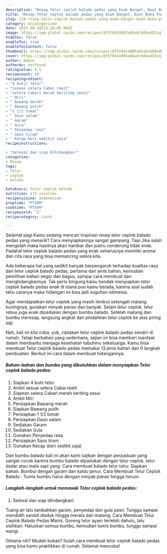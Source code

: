 ```yaml
---
description: "Resep Telor ceplok balado pedas yang Enak Banget, Buat Buka Puasa Sempurna"
title: "Resep Telor ceplok balado pedas yang Enak Banget, Buat Buka Puasa Sempurna"
slug: 219-resep-telor-ceplok-balado-pedas-yang-enak-banget-buat-buka-puasa-sempurna
category: Uncategorized
date: 2022-08-18T23:26:05.966Z
image: https://img-global.cpcdn.com/recipes/8f5f0424805a65a8/680x482cq70/telor-ceplok-balado-pedas-foto-resep-utama.jpg
hideToc: false
enableToc: true
enableTocContent: false
thumbnail: https://img-global.cpcdn.com/recipes/8f5f0424805a65a8/680x482cq70/telor-ceplok-balado-pedas-foto-resep-utama.jpg
cover: https://img-global.cpcdn.com/recipes/8f5f0424805a65a8/680x482cq70/telor-ceplok-balado-pedas-foto-resep-utama.jpg
author: Admin
authorAv: notfound
ratingvalue: 4.5
reviewcount: 10
recipeingredient:
- "4 butir telor"
- "sesuai selera Cabai rawit"
- "selera Cabari merah keriting sesui"
- " Miri"
- " Bawang merah"
- " Bawang putih"
- "1 1/2 tomat"
- " Daun salam"
- " Garam"
- " Gula"
- " Penyedap rasa"
- " Saos tiram"
- " Kecap beri sedikit saja"
recipeinstructions:

- "Selesai dan siap dihidangkan!"
categories:
- Resep
tags:
- telor
- ceplok
- balado

katakunci: telor ceplok balado 
nutrition: 173 calories
recipecuisine: Indonesian
preptime: "PT38M"
cooktime: "PT54M"
recipeyield: "2"
recipecategory: Lunch

---
```



Selamat pagi Kamu sedang mencari inspirasi resep telor ceplok balado pedas yang menarik? Cara menyiapkannya sangat gampang. Tapi Jika salah mengolah maka hasilnya akan hambar dan justru cenderung tidak enak. Padahal telor ceplok balado pedas yang enak seharusnya memiliki aroma dan cita rasa yang bisa memancing selera kita.


Ada beberapa hal yang sedikit banyak berpengaruh terhadap kualitas rasa dari telor ceplok balado pedas, pertama dari jenis bahan, kemudian pemilihan bahan segar dan bagus, sampai cara membuat dan menghidangkannya. Tak perlu bingung kalau hendak menyiapkan telor ceplok balado pedas enak di mana pun kamu berada, karena asal sudah tahu caranya maka hidangan ini bisa jadi suguhan istimewa.

Agar mendapatkan telur ceplok yang masih lembut setengah matang kuningnya, gunakan minyak panas dan banyak. Selain telur ceplok, telur rebus juga enak dipadukan dengan bumbu balado. Setelah matang dan bumbu meresap, langsung angkat dan pindahkan telur ceplok ke atas piring saji.


Nah, kali ini kita coba, yuk, ciptakan telor ceplok balado pedas sendiri di rumah. Tetap berbahan yang sederhana, sajian ini bisa memberi manfaat dalam membantu menjaga kesehatan tubuhmu sekeluarga. Kamu bisa membuat Telor ceplok balado pedas memakai 13 jenis bahan dan 0 langkah pembuatan. Berikut ini cara dalam membuat hidangannya.

<!--inarticleads1-->

##### Bahan-bahan dan bumbu yang dibutuhkan dalam menyiapkan Telor ceplok balado pedas:

1. Siapkan 4 butir telor
1. Ambil sesuai selera Cabai rawit
1. Siapkan selera Cabari merah keriting sesui
1. Ambil  Miri
1. Persiapkan  Bawang merah
1. Siapkan  Bawang putih
1. Persiapkan 1 1/2 tomat
1. Persiapkan  Daun salam
1. Sediakan  Garam
1. Sediakan  Gula
1. Gunakan  Penyedap rasa
1. Persiapkan  Saos tiram
1. Gunakan  Kecap (beri sedikit saja)


Dan bumbu balado kali ini akan kami sajikan dengan perpaduan yang sangat cocok karena bumbu balado dipadukan dengan telur ceplok, telur dadar atau mata sapi yang. Cara membuat balado telur tahu: Siapkan bahan. Bumbui dengan garam dan kaldu jamur. Cara Membuat Telur Ceplok Balado : Tumis bumbu halus dengan minyak panas hingga harum. 

<!--inarticleads2-->

##### Langkah-langkah untuk memasak Telor ceplok balado pedas:


1. Selesai dan siap dihidangkan!

Tuang air lalu tambahkan garam, penyedap dan gula pasir. Tunggu sampai mendidih sambil diaduk hingga merata dan matang. Cara Membuat Telur Ceplok Balado Pedas Manis. Goreng telor ayam terlebih dahulu, lalu sisihkan. Haluskan semua bumbu, kemudian tumis bumbu, tunggu sampai wangi. 

Gimana nih? Mudah bukan? Itulah cara membuat telor ceplok balado pedas yang bisa kamu praktikkan di rumah. Selamat mencoba!
